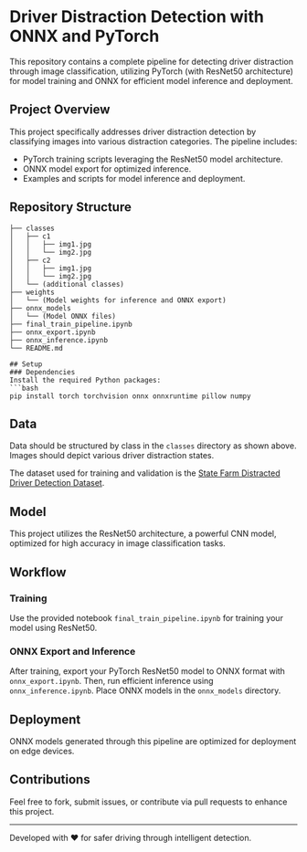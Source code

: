 # Driver Distraction Detection with ONNX and PyTorch

This repository contains a complete pipeline for detecting driver distraction through image classification, utilizing PyTorch (with ResNet50 architecture) for model training and ONNX for efficient model inference and deployment.

## Project Overview
This project specifically addresses driver distraction detection by classifying images into various distraction categories. The pipeline includes:
- PyTorch training scripts leveraging the ResNet50 model architecture.
- ONNX model export for optimized inference.
- Examples and scripts for model inference and deployment.

## Repository Structure
```
├── classes
│   ├── c1
│   │   ├── img1.jpg
│   │   └── img2.jpg
│   ├── c2
│   │   ├── img1.jpg
│   │   └── img2.jpg
│   └── (additional classes)
├── weights
│   └── (Model weights for inference and ONNX export)
├── onnx_models
│   └── (Model ONNX files)
├── final_train_pipeline.ipynb
├── onnx_export.ipynb
├── onnx_inference.ipynb
└── README.md

## Setup
### Dependencies
Install the required Python packages:
```bash
pip install torch torchvision onnx onnxruntime pillow numpy
```

## Data
Data should be structured by class in the `classes` directory as shown above. Images should depict various driver distraction states.

The dataset used for training and validation is the [State Farm Distracted Driver Detection Dataset](https://www.kaggle.com/c/state-farm-distracted-driver-detection).

## Model
This project utilizes the ResNet50 architecture, a powerful CNN model, optimized for high accuracy in image classification tasks.

## Workflow
### Training
Use the provided notebook `final_train_pipeline.ipynb` for training your model using ResNet50.

### ONNX Export and Inference
After training, export your PyTorch ResNet50 model to ONNX format with `onnx_export.ipynb`. Then, run efficient inference using `onnx_inference.ipynb`. Place ONNX models in the `onnx_models` directory.

## Deployment
ONNX models generated through this pipeline are optimized for deployment on edge devices.

## Contributions
Feel free to fork, submit issues, or contribute via pull requests to enhance this project.

---

Developed with ♥ for safer driving through intelligent detection.
